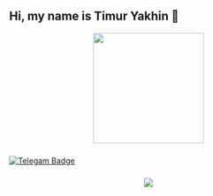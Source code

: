 
###
## Hi, my name is Timur Yakhin 👋
<div id="header" align="center">
  <img src="https://i.giphy.com/media/v1.Y2lkPTc5MGI3NjExd3ptY3E0NXR2Ym8zdW16MW5oN3hzMTE3dTN0MXJtMnpjNjduZXgxbCZlcD12MV9pbnRlcm5hbF9naWZfYnlfaWQmY3Q9Zw/VbnUQpnihPSIgIXuZv/giphy.gif" width='200px'/>
</div>

 ###

<div align=""center>
  <a href="https://t.me/monotek" alt="Telegam"><img src="https://img.shields.io/badge/ Telegram-blue?style=for-the-badge&logo=telegram&logoColor=white" alt="Telegam Badge"/></a>

</div>

###

<div align="center">
  <img src="https://visitor-badge.laobi.icu/badge?page_id=Monotekkk&"  />
</div>

<!--
**Monotekkk/Monotekkk** is a ✨ _special_ ✨ repository because its `README.md` (this file) appears on your GitHub profile.

Here are some ideas to get you started:

- 🔭 I’m currently working on ...
- 🌱 I’m currently learning ...
- 👯 I’m looking to collaborate on ...
- 🤔 I’m looking for help with ...
- 💬 Ask me about ...
- 📫 How to reach me: ...
- 😄 Pronouns: ...
- ⚡ Fun fact: ...
-->
